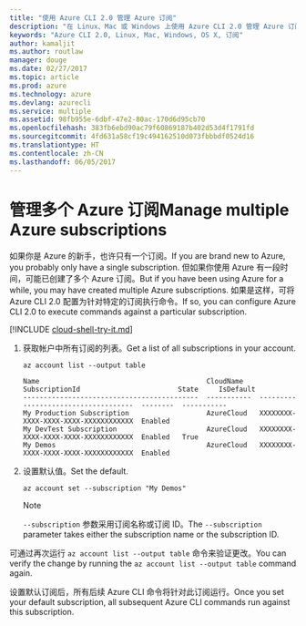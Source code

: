 ```yaml
---
title: "使用 Azure CLI 2.0 管理 Azure 订阅"
description: "在 Linux、Mac 或 Windows 上使用 Azure CLI 2.0 管理 Azure 订阅。"
keywords: "Azure CLI 2.0, Linux, Mac, Windows, OS X, 订阅"
author: kamaljit
ms.author: routlaw
manager: douge
ms.date: 02/27/2017
ms.topic: article
ms.prod: azure
ms.technology: azure
ms.devlang: azurecli
ms.service: multiple
ms.assetid: 98fb955e-6dbf-47e2-80ac-170d6d95cb70
ms.openlocfilehash: 383fb6ebd90ac79f60869187b402d53d4f1791fd
ms.sourcegitcommit: 4fd631a58cf19c494162510d073fbbbdf0524d16
ms.translationtype: HT
ms.contentlocale: zh-CN
ms.lasthandoff: 06/05/2017
---
```

# <a name="manage-multiple-azure-subscriptions"></a><span data-ttu-id="82e65-104">管理多个 Azure 订阅</span><span class="sxs-lookup"><span data-stu-id="82e65-104">Manage multiple Azure subscriptions</span></span>

<span data-ttu-id="82e65-105">如果你是 Azure 的新手，也许只有一个订阅。</span><span class="sxs-lookup"><span data-stu-id="82e65-105">If you are brand new to Azure, you probably only have a single subscription.</span></span>
<span data-ttu-id="82e65-106">但如果你使用 Azure 有一段时间，可能已创建了多个 Azure 订阅。</span><span class="sxs-lookup"><span data-stu-id="82e65-106">But if you have been using Azure for a while, you may have created multiple Azure subscriptions.</span></span>
<span data-ttu-id="82e65-107">如果是这样，可将 Azure CLI 2.0 配置为针对特定的订阅执行命令。</span><span class="sxs-lookup"><span data-stu-id="82e65-107">If so, you can configure Azure CLI 2.0 to execute commands against a particular subscription.</span></span>

[!INCLUDE [cloud-shell-try-it.md](includes/cloud-shell-try-it.md)]

1. <span data-ttu-id="82e65-108">获取帐户中所有订阅的列表。</span><span class="sxs-lookup"><span data-stu-id="82e65-108">Get a list of all subscriptions in your account.</span></span>

   ```azurecli-interactive
   az account list --output table
   ```

   ```Output
   Name                                         CloudName    SubscriptionId                        State     IsDefault
   -------------------------------------------  -----------  ------------------------------------  --------  -----------
   My Production Subscription                   AzureCloud   XXXXXXXX-XXXX-XXXX-XXXX-XXXXXXXXXXXX  Enabled
   My DevTest Subscription                      AzureCloud   XXXXXXXX-XXXX-XXXX-XXXX-XXXXXXXXXXXX  Enabled   True
   My Demos                                     AzureCloud   XXXXXXXX-XXXX-XXXX-XXXX-XXXXXXXXXXXX  Enabled
   ```

1. <span data-ttu-id="82e65-109">设置默认值。</span><span class="sxs-lookup"><span data-stu-id="82e65-109">Set the default.</span></span>
 
   ```azurecli-interactive
   az account set --subscription "My Demos"
   ```

   > [!NOTE]
   > <span data-ttu-id="82e65-110">`--subscription` 参数采用订阅名称或订阅 ID。</span><span class="sxs-lookup"><span data-stu-id="82e65-110">The `--subscription` parameter takes either the subscription name or the subscription ID.</span></span>

<span data-ttu-id="82e65-111">可通过再次运行 `az account list --output table` 命令来验证更改。</span><span class="sxs-lookup"><span data-stu-id="82e65-111">You can verify the change by running the `az account list --output table` command again.</span></span>

<span data-ttu-id="82e65-112">设置默认订阅后，所有后续 Azure CLI 命令将针对此订阅运行。</span><span class="sxs-lookup"><span data-stu-id="82e65-112">Once you set your default subscription, all subsequent Azure CLI commands run against this subscription.</span></span>